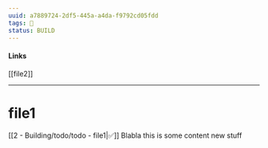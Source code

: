 ```yaml
---
uuid: a7889724-2df5-445a-a4da-f9792cd05fdd
tags: 🧠
status: BUILD
---
```

#### Links
[[file2]]

---
# file1
[[2 - Building/todo/todo - file1|✅]]
Blabla this is some content
new stuff
